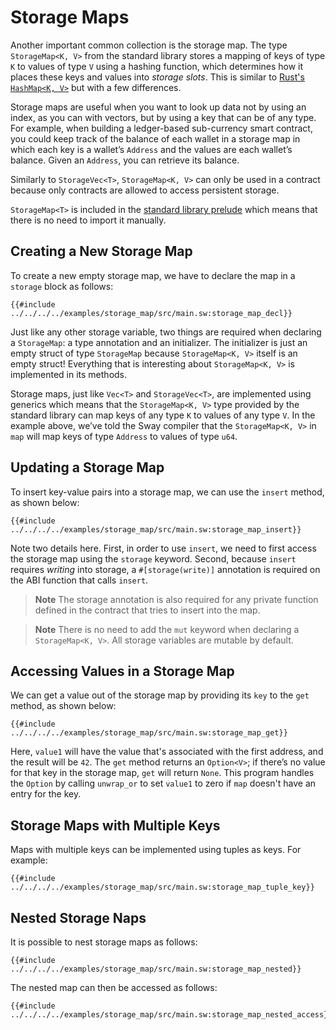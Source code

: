 # Storage Maps

Another important common collection is the storage map. The type `StorageMap<K, V>` from the standard library stores a mapping of keys of type `K` to values of type `V` using a hashing function, which determines how it places these keys and values into _storage slots_. This is similar to [Rust's `HashMap<K, V>`](https://doc.rust-lang.org/std/collections/struct.HashMap.html) but with a few differences.

Storage maps are useful when you want to look up data not by using an index, as you can with vectors, but by using a key that can be of any type. For example, when building a ledger-based sub-currency smart contract, you could keep track of the balance of each wallet in a storage map in which each key is a wallet’s `Address` and the values are each wallet’s balance. Given an `Address`, you can retrieve its balance.

Similarly to `StorageVec<T>`, `StorageMap<K, V>` can only be used in a contract because only contracts are allowed to access persistent storage.

`StorageMap<T>` is included in the [standard library prelude](../introduction/standard_library.md#standard-library-prelude) which means that there is no need to import it manually.

## Creating a New Storage Map

To create a new empty storage map, we have to declare the map in a `storage` block as follows:

```sway
{{#include ../../../../examples/storage_map/src/main.sw:storage_map_decl}}
```

Just like any other storage variable, two things are required when declaring a `StorageMap`: a type annotation and an initializer. The initializer is just an empty struct of type `StorageMap` because `StorageMap<K, V>` itself is an empty struct! Everything that is interesting about `StorageMap<K, V>` is implemented in its methods.

Storage maps, just like `Vec<T>` and `StorageVec<T>`, are implemented using generics which means that the `StorageMap<K, V>` type provided by the standard library can map keys of any type `K` to values of any type `V`. In the example above, we’ve told the Sway compiler that the `StorageMap<K, V>` in `map` will map keys of type `Address` to values of type `u64`.

## Updating a Storage Map

To insert key-value pairs into a storage map, we can use the `insert` method, as shown below:

```sway
{{#include ../../../../examples/storage_map/src/main.sw:storage_map_insert}}
```

Note two details here. First, in order to use `insert`, we need to first access the storage map using the `storage` keyword. Second, because `insert` requires _writing_ into storage, a `#[storage(write)]` annotation is required on the ABI function that calls `insert`.

> **Note**
> The storage annotation is also required for any private function defined in the contract that tries to insert into the map.

<!-- markdownlint-disable-line MD028 -->
> **Note**
> There is no need to add the `mut` keyword when declaring a `StorageMap<K, V>`. All storage variables are mutable by default.

## Accessing Values in a Storage Map

We can get a value out of the storage map by providing its `key` to the `get` method, as shown below:

```sway
{{#include ../../../../examples/storage_map/src/main.sw:storage_map_get}}
```

Here, `value1` will have the value that's associated with the first address, and the result will be `42`. The `get` method returns an `Option<V>`; if there’s no value for that key in the storage map, `get` will return `None`. This program handles the `Option` by calling `unwrap_or` to set `value1` to zero if `map` doesn't have an entry for the key.

## Storage Maps with Multiple Keys

Maps with multiple keys can be implemented using tuples as keys. For example:

```sway
{{#include ../../../../examples/storage_map/src/main.sw:storage_map_tuple_key}}
```

## Nested Storage Naps

It is possible to nest storage maps as follows:

```sway
{{#include ../../../../examples/storage_map/src/main.sw:storage_map_nested}}
```

The nested map can then be accessed as follows:

```sway
{{#include ../../../../examples/storage_map/src/main.sw:storage_map_nested_access}}
```

